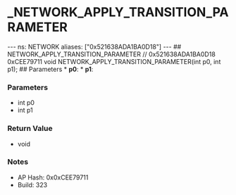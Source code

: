 # _NETWORK_APPLY_TRANSITION_PARAMETER

--- ns: NETWORK aliases: ["0x521638ADA1BA0D18"] --- ## NETWORK_APPLY_TRANSITION_PARAMETER  // 0x521638ADA1BA0D18 0xCEE79711 void NETWORK_APPLY_TRANSITION_PARAMETER(int p0, int p1);   ## Parameters * **p0**: * **p1**:

### Parameters
* int p0
* int p1

### Return Value
* void

### Notes
* AP Hash: 0x0xCEE79711
* Build: 323

